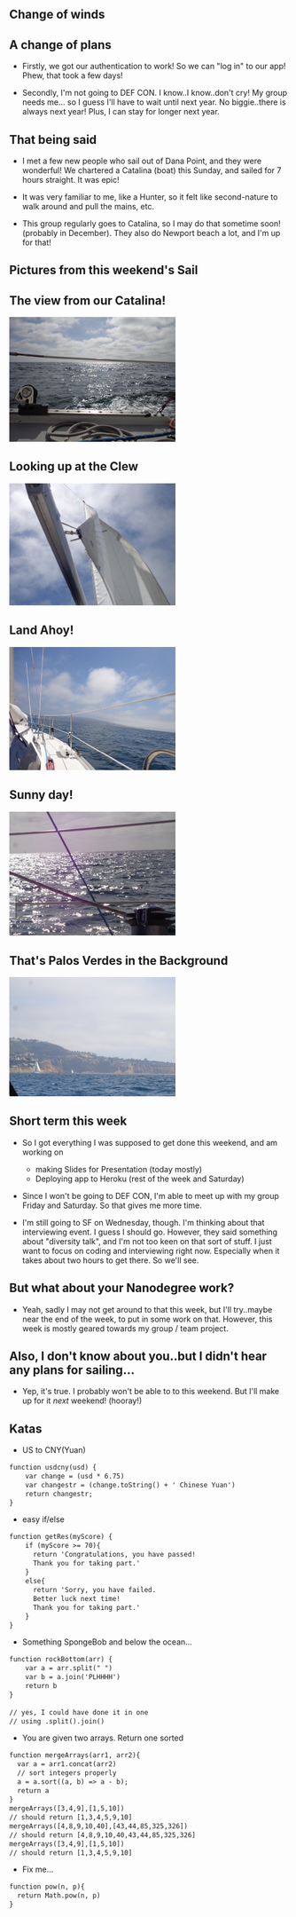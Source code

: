 ## Change of winds

## A change of plans

- Firstly, we got our authentication to work! So we can "log in" to our app!
  Phew, that took a few days!
  
- Secondly, I'm not going to DEF CON. I know..I know..don't cry! 
  My group needs me... so I guess I'll
  have to wait until next year. 
  No biggie..there is always next year! 
  Plus, I can stay for longer next year.
  
## That being said

- I met a few new people who sail out of Dana Point, and they were 
  wonderful! We chartered a Catalina (boat) this Sunday, and sailed for 7 hours
  straight. It was epic!
  
- It was very familiar to me, like a Hunter, so it felt like second-nature 
  to walk around and pull the mains, etc. 
  
- This group regularly goes to Catalina, so I may do that sometime soon!
  (probably in December). They also do Newport beach a lot, and I'm up for that!
  
## Pictures from this weekend's Sail

## The view from our Catalina!

<img src="/images/redondo_sail/sailboat_001.png" width="300">

## Looking up at the Clew

<img src="/images/redondo_sail/sailboat_002.png" width="300">

## Land Ahoy!

<img src="/images/redondo_sail/sailboat_003.png" width="300">

## Sunny day!

<img src="/images/redondo_sail/sailboat_004.png" width="300">

## That's Palos Verdes in the Background

<img src="/images/redondo_sail/sailboat_005.png" width="300">

## Short term this week

- So I got everything I was supposed to get done this weekend,
  and am working on 
  - making Slides for Presentation (today mostly)
  - Deploying app to Heroku (rest of the week and Saturday)
  
- Since I won't be going to DEF CON, I'm able to meet up with
  my group Friday and Saturday. So that gives me more time.
  
  
- I'm still going to SF on Wednesday, though. 
  I'm thinking about that interviewing event. I guess I should go.
  However, they said something about "diversity talk", and I'm not
  too keen on that sort of stuff. I just want to focus on coding
  and interviewing right now. Especially when it takes about two hours
  to get there. So we'll see.
  
## But what about your Nanodegree work?

- Yeah, sadly I may not get around to that this week, but I'll try..maybe
  near the end of the week, to put in some work on that. 
  However, this week is mostly geared towards my group / team project.
  
## Also, I don't know about you..but I didn't hear any plans for sailing...

- Yep, it's true. I probably won't be able to to this weekend. But I'll make up 
  for it *next* weekend! (hooray!)
  
## Katas

- US to CNY(Yuan)

```
function usdcny(usd) {
    var change = (usd * 6.75)
    var changestr = (change.toString() + ' Chinese Yuan')
    return changestr;
}
```

- easy if/else

```
function getRes(myScore) {
    if (myScore >= 70){
      return 'Congratulations, you have passed! 
      Thank you for taking part.'
    } 
    else{
      return 'Sorry, you have failed. 
      Better luck next time! 
      Thank you for taking part.'
    }
}
```
- Something SpongeBob and below the ocean...

```
function rockBottom(arr) {
    var a = arr.split(" ")
    var b = a.join('PLHHHH')
    return b
}

// yes, I could have done it in one
// using .split().join()
```

- You are given two arrays. Return one sorted

```
function mergeArrays(arr1, arr2){
  var a = arr1.concat(arr2)
  // sort integers properly
  a = a.sort((a, b) => a - b);
  return a
}
mergeArrays([3,4,9],[1,5,10])
// should return [1,3,4,5,9,10]
mergeArrays([4,8,9,10,40],[43,44,85,325,326])
// should return [4,8,9,10,40,43,44,85,325,326]
mergeArrays([3,4,9],[1,5,10])
// should return [1,3,4,5,9,10]
```

- Fix me...

```
function pow(n, p){
  return Math.pow(n, p)
}
```
